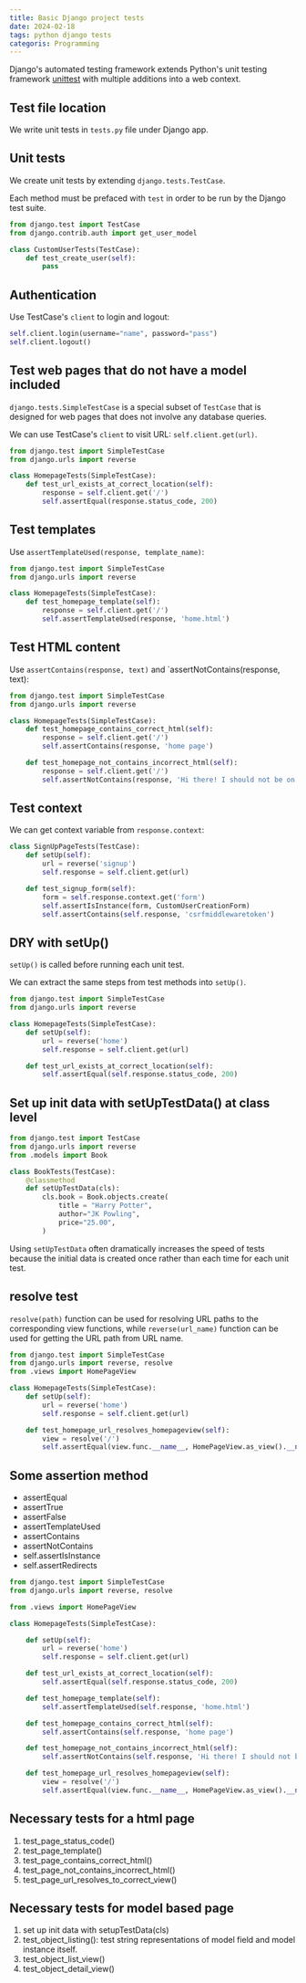 ```yaml
---
title: Basic Django project tests
date: 2024-02-18
tags: python django tests
categoris: Programming
---
```


Django's automated testing framework extends Python's unit testing framework [unittest](https://docs.python.org/3/library/unittest.html) with multiple additions into a web context.

## Test file location

We write unit tests in `tests.py` file under Django app.

## Unit tests

We create unit tests by extending `django.tests.TestCase`.

Each method must be prefaced with `test` in order to be run by the Django test suite.

```python
from django.test import TestCase
from django.contrib.auth import get_user_model

class CustomUserTests(TestCase):
    def test_create_user(self):
		pass
```

## Authentication

Use TestCase's `client` to login and logout:

```python
self.client.login(username="name", password="pass")
self.client.logout()
```

## Test web pages that do not have a model included

`django.tests.SimpleTestCase` is a special subset of `TestCase` that is designed for web pages that does not involve any database queries.

We can use TestCase's `client` to visit URL: `self.client.get(url)`.

```python
from django.test import SimpleTestCase
from django.urls import reverse

class HomepageTests(SimpleTestCase):
    def test_url_exists_at_correct_location(self):
        response = self.client.get('/')
        self.assertEqual(response.status_code, 200)
```

## Test templates

Use `assertTemplateUsed(response, template_name)`:

```python
from django.test import SimpleTestCase
from django.urls import reverse

class HomepageTests(SimpleTestCase):
    def test_homepage_template(self):
        response = self.client.get('/')
        self.assertTemplateUsed(response, 'home.html')
```

## Test HTML content

Use `assertContains(response, text)` and `assertNotContains(response, text):

```python
from django.test import SimpleTestCase
from django.urls import reverse

class HomepageTests(SimpleTestCase):
    def test_homepage_contains_correct_html(self):
        response = self.client.get('/')
        self.assertContains(response, 'home page')

    def test_homepage_not_contains_incorrect_html(self):
        response = self.client.get('/')
        self.assertNotContains(response, 'Hi there! I should not be on the page.')
```

## Test context

We can get context variable from `response.context`:

```python
class SignUpPageTests(TestCase):
    def setUp(self):
        url = reverse('signup')
        self.response = self.client.get(url)

    def test_signup_form(self):
        form = self.response.context.get('form')
        self.assertIsInstance(form, CustomUserCreationForm)
        self.assertContains(self.response, 'csrfmiddlewaretoken')
```

## DRY with setUp()

`setUp()` is called before running each unit test.

We can extract the same steps from test methods into `setUp()`.

```python
from django.test import SimpleTestCase
from django.urls import reverse

class HomepageTests(SimpleTestCase):
    def setUp(self):
        url = reverse('home')
        self.response = self.client.get(url)

    def test_url_exists_at_correct_location(self):
        self.assertEqual(self.response.status_code, 200)
```

## Set up init data with setUpTestData() at class level

```python
from django.test import TestCase
from django.urls import reverse
from .models import Book

class BookTests(TestCase):
    @classmethod
    def setUpTestData(cls):
        cls.book = Book.objects.create(
            title = "Harry Potter",
            author="JK Powling",
            price="25.00",
        )
```

Using `setUpTestData` often dramatically increases the speed of tests because the initial data is created once rather than each time for each unit test.

## resolve test

`resolve(path)` function can be used for resolving URL paths to the corresponding view functions, while `reverse(url_name)` function can be used for getting the URL path from URL name.

```python
from django.test import SimpleTestCase
from django.urls import reverse, resolve
from .views import HomePageView

class HomepageTests(SimpleTestCase):
    def setUp(self):
        url = reverse('home')
        self.response = self.client.get(url)

    def test_homepage_url_resolves_homepageview(self):
        view = resolve('/')
        self.assertEqual(view.func.__name__, HomePageView.as_view().__name__)
```


## Some assertion method

+ assertEqual
+ assertTrue
+ assertFalse
+ assertTemplateUsed
+ assertContains
+ assertNotContains
+ self.assertIsInstance
+ self.assertRedirects

```python
from django.test import SimpleTestCase
from django.urls import reverse, resolve

from .views import HomePageView

class HomepageTests(SimpleTestCase):

    def setUp(self):
        url = reverse('home')
        self.response = self.client.get(url)

    def test_url_exists_at_correct_location(self):
        self.assertEqual(self.response.status_code, 200)

    def test_homepage_template(self):
        self.assertTemplateUsed(self.response, 'home.html')

    def test_homepage_contains_correct_html(self):
        self.assertContains(self.response, 'home page')

    def test_homepage_not_contains_incorrect_html(self):
        self.assertNotContains(self.response, 'Hi there! I should not be on the page.')

    def test_homepage_url_resolves_homepageview(self):
        view = resolve('/')
        self.assertEqual(view.func.__name__, HomePageView.as_view().__name__)
```

## Necessary tests for a html page

1.  test_page_status_code()
2. test_page_template()
3. test_page_contains_correct_html()
4. test_page_not_contains_incorrect_html()
5. test_page_url_resolves_to_correct_view()

## Necessary tests for model based page

1. set up init data with setupTestData(cls)
2. test_object_listing():  test string representations of model field and model instance itself.
3. test_object_list_view()
4. test_object_detail_view()